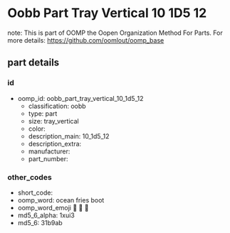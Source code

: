 # Oobb Part Tray Vertical 10 1D5 12  

note: This is part of OOMP the Oopen Organization Method For Parts. For more details: https://github.com/oomlout/oomp_base

##  part details





### id
* oomp_id: oobb_part_tray_vertical_10_1d5_12
  * classification: oobb
  * type: part
  * size: tray_vertical
  * color: 
  * description_main: 10_1d5_12
  * description_extra: 
  * manufacturer: 
  * part_number: 

### other_codes
* short_code: 
* oomp_word: ocean fries boot
* oomp_word_emoji :ocean: :fries: :boot:
* md5_6_alpha: 1xui3
* md5_6: 31b9ab